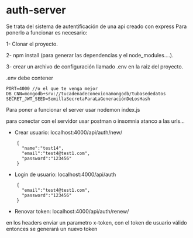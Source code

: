 # auth-server

Se trata del sistema de autentificación de una api creado con express
Para ponerlo a funcionar es necesario:

1- Clonar el proyecto.

2- npm install  (para generar las dependencias y el node_modules....).

3- crear un archivo de configuración llamado .env en la raiz del proyecto.



  .env  debe contener 
  
  
```
PORT=4000 //o el que te venga mejor
DB_CNN=mongodb+srv://tucadenadeconexionamongodb/tubasededatos
SECRET_JWT_SEED=SemillaSecretaParaLaGeneraciónDeLosHash
```

Para poner a funcionar el server usar
nodemon index.js

para conectar con el servidor usar postman o insomnia atanco a las urls...

- Crear usuario: localhost:4000/api/auth/new/

```
    {
      "name":"test14",
      "email":"test4@test1.com",
      "password":"123456"
    }
 ```
- Login de usuario: localhost:4000/api/auth

```
    {
      "email":"test4@test1.com",
      "password":"123456"
    }
 ```


- Renovar token: localhost:4000/api/auth/renew/


en los headers enviar un parametro x-token, con el token de usuario válido entonces se generará un nuevo token
